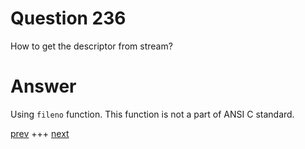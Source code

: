 
# Question 236



How to get the descriptor from stream?


# Answer



Using `fileno` function. This function is not a part of ANSI C standard.


[prev](235.md) +++ [next](237.md)
